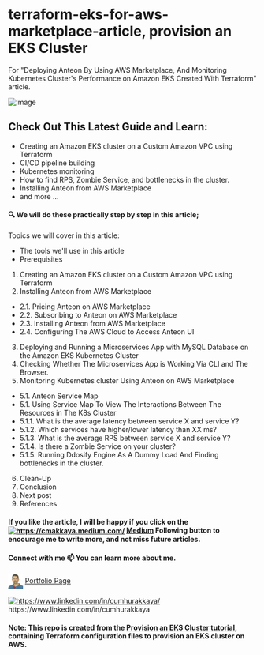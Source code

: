 # terraform-eks-for-aws-marketplace-article, provision an EKS Cluster
For "Deploying Anteon By Using AWS Marketplace, And Monitoring Kubernetes Cluster's Performance on Amazon EKS Created With Terraform" article.

![image](https://github.com/cmakkaya/terraform-eks-for-aws-marketplace-article/assets/110052470/5b6ae355-4f80-47ae-8d15-86f599e6f64d)

## Check Out This Latest Guide and Learn:
- Creating an Amazon EKS cluster on a Custom Amazon VPC using Terraform
- CI/CD pipeline building
- Kubernetes monitoring
- How to find RPS, Zombie Service, and bottlenecks in the cluster.
- Installing Anteon from AWS Marketplace
- and more ...

#### 🔍 We will do these practically step by step in this article;

Topics we will cover in this article:
* The tools we'll use in this article
* Prerequisites
1. Creating an Amazon EKS cluster on a Custom Amazon VPC using Terraform
2. Installing Anteon from AWS Marketplace
* 2.1. Pricing Anteon on AWS Marketplace
* 2.2. Subscribing to Anteon on AWS Marketplace
* 2.3. Installing Anteon from AWS Marketplace
* 2.4. Configuring The AWS Cloud to Access Anteon UI
3. Deploying and Running a Microservices App with MySQL Database on the Amazon EKS Kubernetes Cluster
4. Checking Whether The Microservices App is Working Via CLI and The Browser.
5. Monitoring Kubernetes cluster Using Anteon on AWS Marketplace
* 5.1. Anteon Service Map
* 5.1. Using Service Map To View The Interactions Between The Resources in The K8s Cluster
* 5.1.1. What is the average latency between service X and service Y?
* 5.1.2. Which services have higher/lower latency than XX ms?
* 5.1.3. What is the average RPS between service X and service Y?
* 5.1.4. Is there a Zombie Service on your cluster?
* 5.1.5. Running Ddosify Engine As A Dummy Load And Finding bottlenecks in the cluster.
6. Clean-Up
7. Conclusion
8. Next post
9. References


#### If you like the article, I will be happy if you click on the  <a href="https://cmakkaya.medium.com/" target="blank"><img align="center" src="https://upload.vectorlogo.zone/logos/medium/images/43c41ba8-9de2-453d-92dc-500dab4e316a.svg" alt="https://cmakkaya.medium.com/" height="45" width="35" /></a> [Medium](https://cmakkaya.medium.com/) Following button to encourage me to write more, and not miss future articles.

#### Connect with me 📫 You can learn more about me. 
<a href="https://cumhur.akkaya.link/" target="blank"><img align="center" src="https://github.com/cmakkaya/cmakkaya/blob/main/pictures/person.jpg" height="30" width="30" /></a> [Portfolio Page](https://cumhur.akkaya.link/)

<p align="left">
<a href="https://www.linkedin.com/in/cumhurakkaya/" target="LinkedIn"><img align="center" src="https://www.vectorlogo.zone/logos/linkedin/linkedin-icon.svg"alt="https://www.linkedin.com/in/cumhurakkaya/" height="30" width="30" /></a> https://www.linkedin.com/in/cumhurakkaya 

#### Note: This repo is created from the [Provision an EKS Cluster tutorial](https://developer.hashicorp.com/terraform/tutorials/kubernetes/eks), containing Terraform configuration files to provision an EKS cluster on AWS.
